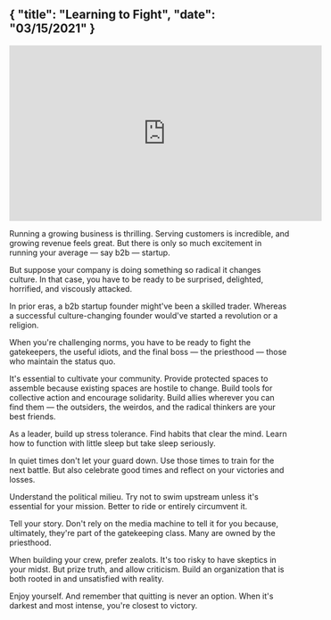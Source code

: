 {
  "title": "Learning to Fight",
  "date": "03/15/2021"
}
---

<iframe width="560" height="315" src="https://www.youtube.com/embed/-DDZ1A4Q0KY" title="YouTube video player" frameborder="0" allow="accelerometer; autoplay; clipboard-write; encrypted-media; gyroscope; picture-in-picture" allowfullscreen></iframe>

Running a growing business is thrilling. Serving customers is incredible, and growing revenue feels great. But there is only so much excitement in running your average — say b2b — startup. 

But suppose your company is doing something so radical it changes culture. In that case, you have to be ready to be surprised, delighted, horrified, and viscously attacked. 

In prior eras, a b2b startup founder might've been a skilled trader. Whereas a successful culture-changing founder would've started a revolution or a religion.

When you're challenging norms, you have to be ready to fight the gatekeepers, the useful idiots, and the final boss — the priesthood — those who maintain the status quo.

It's essential to cultivate your community. Provide protected spaces to assemble because existing spaces are hostile to change. Build tools for collective action and encourage solidarity. Build allies wherever you can find them — the outsiders, the weirdos, and the radical thinkers are your best friends.

As a leader, build up stress tolerance. Find habits that clear the mind. Learn how to function with little sleep but take sleep seriously. 

In quiet times don't let your guard down. Use those times to train for the next battle. But also celebrate good times and reflect on your victories and losses.

Understand the political milieu. Try not to swim upstream unless it's essential for your mission. Better to ride or entirely circumvent it. 

Tell your story. Don't rely on the media machine to tell it for you because, ultimately, they're part of the gatekeeping class. Many are owned by the priesthood.

When building your crew, prefer zealots. It's too risky to have skeptics in your midst. But prize truth, and allow criticism. Build an organization that is both rooted in and unsatisfied with reality. 

Enjoy yourself. And remember that quitting is never an option. When it's darkest and most intense, you're closest to victory.